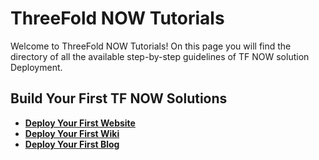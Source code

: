 # ThreeFold NOW Tutorials

Welcome to ThreeFold NOW Tutorials! On this page you will find the directory of all the available step-by-step guidelines of TF NOW solution Deployment.

## Build Your First TF NOW Solutions

- [__Deploy Your First Website__](website)
- [__Deploy Your First Wiki__](wiki)
- [__Deploy Your First Blog__](blog)
